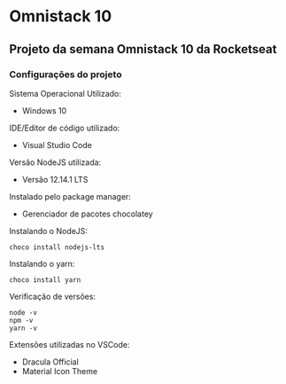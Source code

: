 # Omnistack 10
## Projeto da semana Omnistack 10 da Rocketseat
### Configurações do projeto
Sistema Operacional Utilizado: 
- Windows 10  
  
IDE/Editor de código utilizado:
- Visual Studio Code  
  
Versão NodeJS utilizada:
- Versão 12.14.1 LTS  
  
Instalado pelo package manager:
- Gerenciador de pacotes chocolatey  
  
Instalando o NodeJS:

    choco install nodejs-lts  

Instalando o yarn:

    choco install yarn
    
Verificação de versões:
    
    node -v
    npm -v
    yarn -v  

Extensões utilizadas no VSCode:
- Dracula Official
- Material Icon Theme
